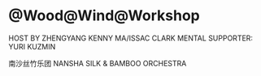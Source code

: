 # @Wood@Wind@Workshop
HOST BY ZHENGYANG KENNY MA/ISSAC CLARK
MENTAL SUPPORTER: YURI KUZMIN

南沙丝竹乐团 NANSHA SILK & BAMBOO ORCHESTRA
